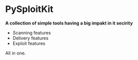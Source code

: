 # PySploitKit

**A collection of simple tools having a big impakt in it secirity**

- Scanning features
- Delivery features
- Exploit features

All in one.